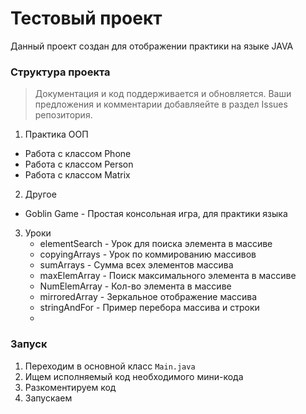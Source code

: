 # Тестовый проект
Данный проект создан для отображении практики на языке JAVA

### Структура проекта
>Документация и код поддерживается и обновляется. Ваши предложения и комментарии добавляейте в раздел Issues репозитория.

1. Практика ООП
 - Работа с классом Phone
 - Работа с классом Person
 - Работа с классом Matrix
2. Другое
 - Goblin Game - Простая консольная игра, для практики языка
3. Уроки
    - elementSearch - Урок для поиска элемента в массиве
    - copyingArrays - Урок по коммированию массивов
    - sumArrays - Сумма всех элементов массива
    - maxElemArray - Поиск максимального элемента в массиве
    - NumElemArray - Кол-во элемента в массиве
    - mirroredArray - Зеркальное отображение массива
    - stringAndFor - Пример перебора массива и строки
    - 
### Запуск
1. Переходим в основной класс `Main.java`
2. Ищем исполняемый код необходимого мини-кода
3. Разкоментируем код
4. Запускаем
